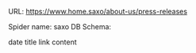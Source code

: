 URL: https://www.home.saxo/about-us/press-releases

Spider name: saxo
DB Schema:

date
title
link
content
